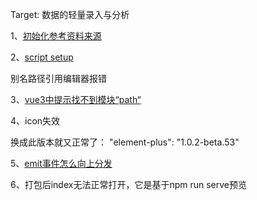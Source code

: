 Target: 数据的轻量录入与分析

1、[初始化参考资料来源](https://segmentfault.com/a/1190000038999784)


2、[script setup](https://chengpeiquan.com/article/vue3-script-setup.html)

别名路径引用编辑器报错


3、[vue3中提示找不到模块“path“](https://python.iitter.com/other/107033.html)


4、icon失效

换成此版本就又正常了： "element-plus": "1.0.2-beta.53"


5、[emit事件怎么向上分发](https://chengpeiquan.com/article/vue3-script-setup.html#%E4%BB%80%E4%B9%88%E6%98%AF-defineprops-%E5%92%8C-defineemit)


6、打包后index无法正常打开，它是基于npm run serve预览





